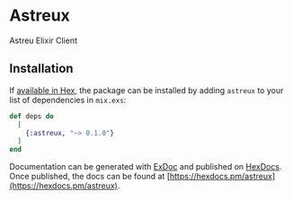 # Astreux

Astreu Elixir Client

## Installation

If [available in Hex](https://hex.pm/docs/publish), the package can be installed
by adding `astreux` to your list of dependencies in `mix.exs`:

```elixir
def deps do
  [
    {:astreux, "~> 0.1.0"}
  ]
end
```

Documentation can be generated with [ExDoc](https://github.com/elixir-lang/ex_doc)
and published on [HexDocs](https://hexdocs.pm). Once published, the docs can
be found at [https://hexdocs.pm/astreux](https://hexdocs.pm/astreux).

